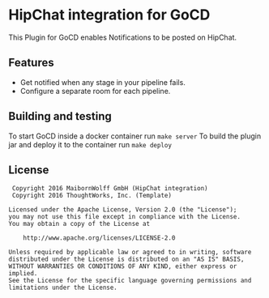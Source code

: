 # HipChat integration for GoCD

This Plugin for GoCD enables Notifications to be posted on HipChat.

## Features 

* Get notified when any stage in your pipeline fails.
* Configure a separate room for each pipeline.

## Building and testing

To start GoCD inside a docker container run `make server` 
To build the plugin jar and deploy it to the container run `make deploy`

## License

```plain
 Copyright 2016 MaibornWolff GmbH (HipChat integration)
 Copyright 2016 ThoughtWorks, Inc. (Template)

Licensed under the Apache License, Version 2.0 (the "License");
you may not use this file except in compliance with the License.
You may obtain a copy of the License at

    http://www.apache.org/licenses/LICENSE-2.0

Unless required by applicable law or agreed to in writing, software
distributed under the License is distributed on an "AS IS" BASIS,
WITHOUT WARRANTIES OR CONDITIONS OF ANY KIND, either express or implied.
See the License for the specific language governing permissions and
limitations under the License.
```


